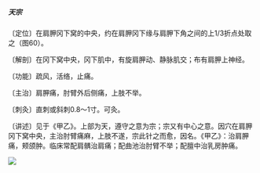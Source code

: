 ##### 天宗

〔定位〕在肩胛冈下窝的中央，约在肩胛冈下缘与肩胛下角之间的上1/3折点处取之（图60）。

〔解剖〕在冈下窝中央，冈下肌中，有旋肩胛动、静脉肌交；布有肩胛上神经。

〔功能〕疏风，活络，止痛。

〔主治〕肩胛痛，肘臂外后侧痛，上肢不举。

〔刺灸〕直刺或斜刺0.8～1寸。可灸。

〔讲述〕见于《甲乙》。上部为天，遵守之意为宗；宗又有中心之意。因穴在肩胛冈下窝中央，主治肘臂痛麻，上肢不遂，宗此针之而愈，因名。《甲乙》：治肩胛痛，颊颌肿。临床常配肩髃治肩痛；配曲池治肘臂不举；配膻中治乳房肿痛。

![](img/图60.jpg)
